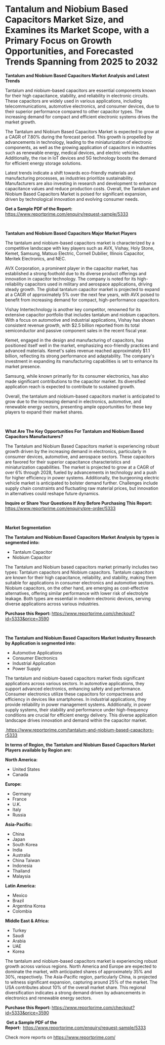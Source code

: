 <p><h1>Tantalum and Niobium Based Capacitors Market Size, and Examines its Market Scope, with a Primary Focus on Growth Opportunities, and Forecasted Trends Spanning from 2025 to 2032</h1></p><p><strong>Tantalum and Niobium Based Capacitors Market Analysis and Latest Trends</strong></p>
<p><p>Tantalum and niobium-based capacitors are essential components known for their high capacitance, stability, and reliability in electronic circuits. These capacitors are widely used in various applications, including telecommunications, automotive electronics, and consumer devices, due to their superior performance compared to other capacitor types. The increasing demand for compact and efficient electronic systems drives the market growth.</p><p>The Tantalum and Niobium Based Capacitors Market is expected to grow at a CAGR of 7.80% during the forecast period. This growth is propelled by advancements in technology, leading to the miniaturization of electronic components, as well as the growing application of capacitors in industries such as renewable energy, medical devices, and electric vehicles. Additionally, the rise in IoT devices and 5G technology boosts the demand for efficient energy storage solutions.</p><p>Latest trends indicate a shift towards eco-friendly materials and manufacturing processes, as industries prioritize sustainability. Manufacturers are also investing in research and development to enhance capacitance values and reduce production costs. Overall, the Tantalum and Niobium Based Capacitors Market is poised for significant expansion, driven by technological innovation and evolving consumer needs.</p></p>
<p><strong>Get a Sample PDF of the Report:&nbsp;</strong> <a href="https://www.reportprime.com/enquiry/request-sample/5333?utm_campaign=2210&utm_medium=2&utm_source=Github&utm_content=ia&utm_term=19032025&utm_id=tantalum-and-niobium-based-capacitors">https://www.reportprime.com/enquiry/request-sample/5333</a></p>
<p>&nbsp;</p>
<p><strong>Tantalum and Niobium Based Capacitors Major Market Players</strong></p>
<p><p>The tantalum and niobium-based capacitors market is characterized by a competitive landscape with key players such as AVX, Vishay, Holy Stone, Kemet, Samsung, Matsuo Electric, Cornell Dubilier, Illinois Capacitor, Meritek Electronics, and NEC.</p><p>AVX Corporation, a prominent player in the capacitor market, has established a strong foothold due to its diverse product offerings and innovation in capacitor technology. The company is noted for its high-reliability capacitors used in military and aerospace applications, driving steady growth. The global tantalum capacitor market is projected to expand at a CAGR of approximately 5% over the next few years, with AVX poised to benefit from increasing demand for compact, high-performance capacitors.</p><p>Vishay Intertechnology is another key competitor, renowned for its extensive capacitor portfolio that includes tantalum and niobium capacitors. With a focus on automotive and industrial applications, Vishay has shown consistent revenue growth, with $2.5 billion reported from its total semiconductor and passive component sales in the recent fiscal year.</p><p>Kemet, engaged in the design and manufacturing of capacitors, has positioned itself well in the market, emphasizing eco-friendly practices and advanced materials. Kemet's sales revenue reached approximately $1.1 billion, reflecting its strong performance and adaptability. The company's investment in expanding its manufacturing capabilities is set to enhance its market presence.</p><p>Samsung, while known primarily for its consumer electronics, has also made significant contributions to the capacitor market. Its diversified application reach is expected to contribute to sustained growth.</p><p>Overall, the tantalum and niobium-based capacitors market is anticipated to grow due to the increasing demand in electronics, automotive, and renewable energy sectors, presenting ample opportunities for these key players to expand their market shares.</p></p>
<p>&nbsp;</p>
<p><strong>What Are The Key Opportunities For Tantalum and Niobium Based Capacitors Manufacturers?</strong></p>
<p><p>The Tantalum and Niobium Based Capacitors market is experiencing robust growth driven by the increasing demand in electronics, particularly in consumer devices, automotive, and aerospace sectors. These capacitors are favored for their superior capacitance characteristics and miniaturization capabilities. The market is projected to grow at a CAGR of over 6% through 2028, fueled by advancements in technology and a push for higher efficiency in power systems. Additionally, the burgeoning electric vehicle market is anticipated to bolster demand further. Challenges include supply chain constraints and fluctuating raw material prices, but innovation in alternatives could reshape future dynamics.</p></p>
<p><strong>Inquire or Share Your Questions If Any Before Purchasing This Report:</strong> <a href="https://www.reportprime.com/enquiry/pre-order/5333?utm_campaign=2210&utm_medium=2&utm_source=Github&utm_content=ia&utm_term=19032025&utm_id=tantalum-and-niobium-based-capacitors">https://www.reportprime.com/enquiry/pre-order/5333</a></p>
<p>&nbsp;</p>
<p><strong>Market Segmentation</strong></p>
<p><strong>The Tantalum and Niobium Based Capacitors Market Analysis by types is segmented into:</strong></p>
<p><ul><li>Tantalum Capacitor</li><li>Niobium Capacitor</li></ul></p>
<p><p>The Tantalum and Niobium based capacitors market primarily includes two types: Tantalum capacitors and Niobium capacitors. Tantalum capacitors are known for their high capacitance, reliability, and stability, making them suitable for applications in consumer electronics and automotive sectors. Niobium capacitors, on the other hand, are emerging as cost-effective alternatives, offering similar performance with lower risk of electrolyte leakage. Both types are essential in modern electronic devices, serving diverse applications across various industries.</p></p>
<p><strong>Purchase this Report:&nbsp;</strong><a href="https://www.reportprime.com/checkout?id=5333&price=3590&utm_campaign=2210&utm_medium=2&utm_source=Github&utm_content=ia&utm_term=19032025&utm_id=tantalum-and-niobium-based-capacitors">https://www.reportprime.com/checkout?id=5333&price=3590</a></p>
<p>&nbsp;</p>
<p><strong>The Tantalum and Niobium Based Capacitors Market Industry Research by Application is segmented into:</strong></p>
<p><ul><li>Automotive Applications</li><li>Consumer Electronics</li><li>Industrial Application</li><li>Power Supply</li></ul></p>
<p><p>The tantalum and niobium-based capacitors market finds significant applications across various sectors. In automotive applications, they support advanced electronics, enhancing safety and performance. Consumer electronics utilize these capacitors for compactness and efficiency in devices like smartphones. In industrial applications, they provide reliability in power management systems. Additionally, in power supply systems, their stability and performance under high-frequency conditions are crucial for efficient energy delivery. This diverse application landscape drives innovation and demand within the capacitor market.</p></p>
<p><a href="https://www.reportprime.com/tantalum-and-niobium-based-capacitors-r5333?utm_campaign=2210&utm_medium=2&utm_source=Github&utm_content=ia&utm_term=19032025&utm_id=tantalum-and-niobium-based-capacitors">&nbsp;https://www.reportprime.com/tantalum-and-niobium-based-capacitors-r5333</a></p>
<p><strong>In terms of Region, the Tantalum and Niobium Based Capacitors Market Players available by Region are:</strong></p>
<p>
    <p> <strong> North America: </strong>
        <ul>
            <li>United States</li>
            <li>Canada</li>
        </ul>
        </p> 
    <p> <strong> Europe: </strong>
        <ul>
            <li>Germany</li>
            <li>France</li>
            <li>U.K.</li>
            <li>Italy</li>
            <li>Russia</li>
        </ul>
        </p> 
    <p> <strong> Asia-Pacific: </strong>
        <ul>
            <li>China</li>
            <li>Japan</li>
            <li>South Korea</li>
            <li>India</li>
            <li>Australia</li>
            <li>China Taiwan</li>
            <li>Indonesia</li>
            <li>Thailand</li>
            <li>Malaysia</li>
        </ul>
        </p> 
    <p> <strong> Latin America: </strong>
        <ul>
            <li>Mexico</li>
            <li>Brazil</li>
            <li>Argentina Korea</li>
            <li>Colombia</li>
        </ul>
        </p> 
    <p> <strong> Middle East & Africa: </strong>
        <ul>
            <li>Turkey</li>
            <li>Saudi</li>
            <li>Arabia</li>
            <li>UAE</li>
            <li>Korea</li>
        </ul>
    </p>
    </p>
<p><p>The tantalum and niobium-based capacitors market is experiencing robust growth across various regions. North America and Europe are expected to dominate the market, with anticipated shares of approximately 35% and 30%, respectively. The Asia-Pacific region, particularly China, is projected to witness significant expansion, capturing around 25% of the market. The USA contributes about 10% of the overall market share. This regional diversification indicates a strong demand driven by advancements in electronics and renewable energy sectors.</p></p>
<p><strong>Purchase this Report: </strong><a href="https://www.reportprime.com/checkout?id=5333&price=3590&utm_campaign=2210&utm_medium=2&utm_source=Github&utm_content=ia&utm_term=19032025&utm_id=tantalum-and-niobium-based-capacitors">https://www.reportprime.com/checkout?id=5333&price=3590</a></p>
<p>&nbsp;<strong>Get a Sample PDF of the Report:&nbsp;&nbsp;</strong><a href="https://www.reportprime.com/enquiry/request-sample/5333?utm_campaign=2210&utm_medium=2&utm_source=Github&utm_content=ia&utm_term=19032025&utm_id=tantalum-and-niobium-based-capacitors">https://www.reportprime.com/enquiry/request-sample/5333</a></p>
<p><strong></strong></p>
<p>Check more reports on <a href="https://www.reportprime.com/?utm_campaign=2210&utm_medium=2&utm_source=Github&utm_content=ia&utm_term=19032025&utm_id=tantalum-and-niobium-based-capacitors">https://www.reportprime.com/</a></p>